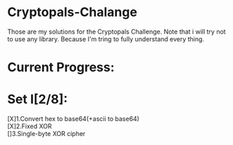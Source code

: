 # Cryptopals-Chalange
Those are my solutions for the Cryptopals Challenge.
Note that i will try not to use any library.
Because I'm tring to fully understand every thing.
# Current Progress:
# Set I[2/8]:
[X]1.Convert hex to base64(+ascii to base64)
</br>[X]2.Fixed XOR</br>
[]3.Single-byte XOR cipher

